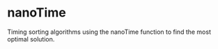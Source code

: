# nanoTime
Timing sorting algorithms using the nanoTime function to find the most optimal solution.
